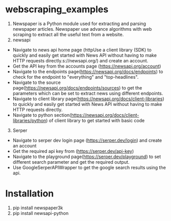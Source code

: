 # webscraping_examples
1. Newspaper is a Python module used for extracting and parsing newspaper articles. Newspaper use advance algorithms with web scraping to extract all the useful text from a website.
2. newsapi
* Navigate to news api home page (httpUse a client library (SDK) to quickly and easily get started with News API without having to make HTTP requests directly.s://newsapi.org/) and create an account.
* Get the API key from the accounts page (https://newsapi.org/account)
* Navigate to the endpoints page(https://newsapi.org/docs/endpoints) to check for the endpoint to "everything" and "top-headlines".
* Navigate to the source page(https://newsapi.org/docs/endpoints/sources) to get the parameters which can be set to extract news using different endpoints.
* Navigate to client library page(https://newsapi.org/docs/client-libraries) to quickly and easily get started with News API without having to make HTTP requests directly.
* Navigate to python section(https://newsapi.org/docs/client-libraries/python) of client library to get started with basic code
3. Serper
* Navigate to serper dev login page (https://serper.dev/login) and create an account
* Get the required api key from (https://serper.dev/api-key)
* Navigate to the playground page(https://serper.dev/playground) to set different search parameter and get the required output.
* Use GoogleSerperAPIWrapper to get the google search results using the api.
  

# Installation
1. pip install newspaper3k
2. pip install newsapi-python
